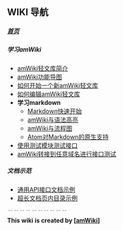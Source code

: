 
## WIKI 导航

##### [首页](/gunge204/gunge204/wiki)

##### 学习amWiki
- [amWiki轻文库简介](/gunge204/gunge204/wiki/amWiki轻文库简介 "amWiki轻文库简介")
- [amWiki功能导图](/gunge204/gunge204/wiki/amWiki功能导图 "amWiki功能导图")
- [如何开始一个新amWiki轻文库](/gunge204/gunge204/wiki/如何开始一个新amWiki轻文库 "如何开始一个新amWiki轻文库")
- [如何编辑amWiki轻文库](/gunge204/gunge204/wiki/如何编辑amWiki轻文库 "如何编辑amWiki轻文库")
- **学习markdown**
    - [Markdown快速开始](/gunge204/gunge204/wiki/Markdown快速开始 "Markdown快速开始")
    - [amWiki与语法高亮](/gunge204/gunge204/wiki/amWiki与语法高亮 "amWiki与语法高亮")
    - [amWiki与流程图](/gunge204/gunge204/wiki/amWiki与流程图 "amWiki与流程图")
    - [Atom对Markdown的原生支持](/gunge204/gunge204/wiki/Atom对Markdown的原生支持 "Atom对Markdown的原生支持")
- [使用测试模块测试接口](/gunge204/gunge204/wiki/使用测试模块测试接口 "使用测试模块测试接口")
- [amWiki转接到任意域名进行接口测试](/gunge204/gunge204/wiki/amWiki转接到任意域名进行接口测试 "amWiki转接到任意域名进行接口测试")

##### 文档示范
- [通用API接口文档示例](/gunge204/gunge204/wiki/通用API接口文档示例 "通用API接口文档示例")
- [超长文档页内目录示例](/gunge204/gunge204/wiki/超长文档页内目录示例 "超长文档页内目录示例")


﹊﹊﹊﹊﹊﹊﹊﹊﹊﹊  
**This wiki is created by [[amWiki](https://amwiki.org)]**